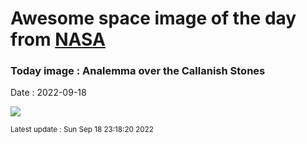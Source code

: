 
# Awesome space image of the day from [NASA](https://api.nasa.gov/)

### Today image : Analemma over the Callanish Stones

Date : 2022-09-18


![](https://apod.nasa.gov/apod/image/2209/CallanishAnalemma_Petricca_960.jpg)

<small>Latest update : Sun Sep 18 23:18:20 2022</small>


